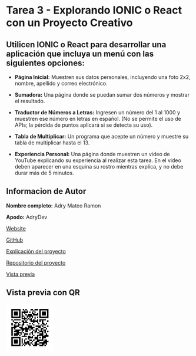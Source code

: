 # Tarea 3 - Explorando IONIC o React con un Proyecto Creativo

## Utilicen IONIC o React para desarrollar una aplicación que incluya un menú con las siguientes opciones:

+ **Página Inicial:** Muestren sus datos personales, incluyendo una foto 2x2, nombre, apellido y correo electrónico.

+ **Sumadora:** Una página donde se puedan sumar dos números y mostrar el resultado.

+ **Traductor de Números a Letras:** Ingresen un número del 1 al 1000 y muestren ese número en letras en español. (No se permite el uso de APIs; la pérdida de puntos aplicará si se detecta su uso).

+ **Tabla de Multiplicar:** Un programa que acepte un número y muestre su tabla de multiplicar hasta el 13.

+ **Experiencia Personal:** Una página donde muestren un video de YouTube explicando su experiencia al realizar esta tarea. En el video deben aparecer en una esquina su rostro mientras explica, y no debe durar más de 5 minutos.

## Informacion de Autor

**Nombre completo:** Adry Mateo Ramon

**Apodo:** AdryDev

[Website](https://adry-dev-website.netlify.app/)

[GitHub](https://github.com/Adrydevmateo)

[Explicación del proyecto](https://www.youtube.com/watch?v=bn8W7454JaM)

[Repositorio del proyecto](https://github.com/Adrydevmateo/tarea-3)

[Vista previa](https://dashboard.ionicframework.com/preview/50704d43/ddv04i33wa)

## Vista previa con QR
<img src="./src/assets/preview-qr.png" />